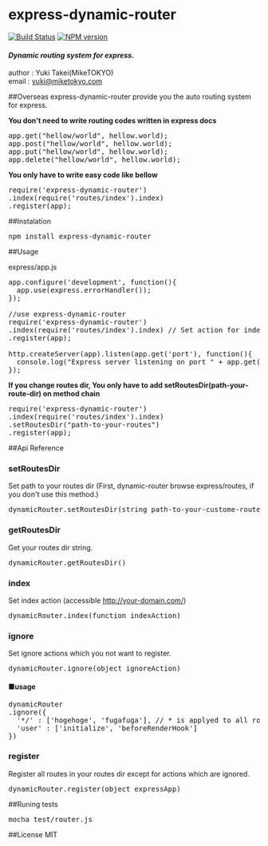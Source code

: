 express-dynamic-router
======================

[![Build Status](https://travis-ci.org/noppoMan/express-dynamic-router.png?branch=master)](https://travis-ci.org/noppoMan/express-dynamic-router)
[![NPM version](https://badge.fury.io/js/express-dynamic-router.png)](http://badge.fury.io/js/express-dynamic-router)

#### *Dynamic routing system for express.*


author : Yuki Takei(MikeTOKYO)  
email : yuki@miketokyo.com  


##Overseas
express-dynamic-router provide you the auto routing system for express.

<b>You don't need to write routing codes written in express docs</b>
<pre>
app.get("hellow/world", hellow.world);
app.post("hellow/world", hellow.world);
app.put("hellow/world", hellow.world);
app.delete("hellow/world", hellow.world);
</pre>

<b>You only have to write easy code like bellow</b>
<pre>
require('express-dynamic-router')
.index(require('routes/index').index)
.register(app);
</pre>

##Instalation
<pre>
npm install express-dynamic-router
</pre>

##Usage

express/app.js
<pre>
app.configure('development', function(){
  app.use(express.errorHandler());
});

//use express-dynamic-router
require('express-dynamic-router')
.index(require('routes/index').index) // Set action for index
.register(app);

http.createServer(app).listen(app.get('port'), function(){
  console.log("Express server listening on port " + app.get('port'));
});
</pre>


<b>If you change routes dir, You only have to add setRoutesDir(path-your-route-dir) on method chain</b>
<pre>
require('express-dynamic-router')
.index(require('routes/index').index)
.setRoutesDir("path-to-your-routes")
.register(app);
</pre>


##Api Reference

### setRoutesDir
Set path to your routes dir (First, dynamic-router browse express/routes, if you don't use this method.)
<pre>
dynamicRouter.setRoutesDir(string path-to-your-custome-routes-dir)
</pre>

### getRoutesDir
Get your routes dir string.
<pre>
dynamicRouter.getRoutesDir()
</pre>


### index
Set index action (accessible http://your-domain.com/)
<pre>
dynamicRouter.index(function indexAction)
</pre>


### ignore
Set ignore actions which you not want to register.
<pre>
dynamicRouter.ignore(object ignoreAction)
</pre>

#### ■usage
<pre>
dynamicRouter
.ignore({
  '*/' : ['hogehoge', 'fugafuga'], // * is applyed to all routes
  'user' : ['initialize', 'beforeRenderHook']
})
</pre>


### register
Register all routes in your routes dir except for actions which are ignored.
<pre>
dynamicRouter.register(object expressApp)
</pre>


##Runing tests
<pre>
mocha test/router.js
</pre>


##License
MIT
